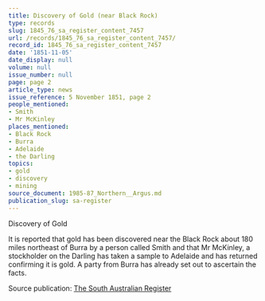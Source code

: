 ```yaml
---
title: Discovery of Gold (near Black Rock)
type: records
slug: 1845_76_sa_register_content_7457
url: /records/1845_76_sa_register_content_7457/
record_id: 1845_76_sa_register_content_7457
date: '1851-11-05'
date_display: null
volume: null
issue_number: null
page: page 2
article_type: news
issue_reference: 5 November 1851, page 2
people_mentioned:
- Smith
- Mr McKinley
places_mentioned:
- Black Rock
- Burra
- Adelaide
- the Darling
topics:
- gold
- discovery
- mining
source_document: 1985-87_Northern__Argus.md
publication_slug: sa-register
---
```


Discovery of Gold

It is reported that gold has been discovered near the Black Rock about 180 miles northeast of Burra by a person called Smith and that Mr McKinley, a stockholder on the Darling has taken a sample to Adelaide and has returned confirming it is gold.  A party from Burra has already set out to ascertain the facts.

Source publication: [The South Australian Register](/publications/sa-register/)
